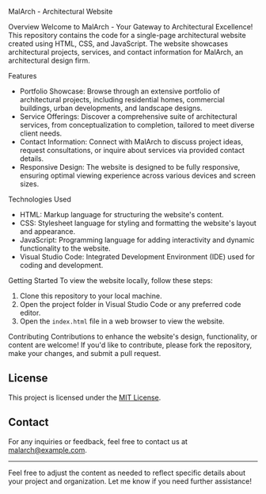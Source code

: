 MalArch - Architectural Website

Overview
Welcome to MalArch - Your Gateway to Architectural Excellence! This repository contains the code for a single-page architectural website created using HTML, CSS, and JavaScript. The website showcases architectural projects, services, and contact information for MalArch, an architectural design firm.

Features
- Portfolio Showcase: Browse through an extensive portfolio of architectural projects, including residential homes, commercial buildings, urban developments, and landscape designs.
- Service Offerings: Discover a comprehensive suite of architectural services, from conceptualization to completion, tailored to meet diverse client needs.
- Contact Information: Connect with MalArch to discuss project ideas, request consultations, or inquire about services via provided contact details.
- Responsive Design: The website is designed to be fully responsive, ensuring optimal viewing experience across various devices and screen sizes.

Technologies Used
- HTML: Markup language for structuring the website's content.
- CSS: Stylesheet language for styling and formatting the website's layout and appearance.
- JavaScript: Programming language for adding interactivity and dynamic functionality to the website.
- Visual Studio Code: Integrated Development Environment (IDE) used for coding and development.

Getting Started
To view the website locally, follow these steps:
1. Clone this repository to your local machine.
2. Open the project folder in Visual Studio Code or any preferred code editor.
3. Open the `index.html` file in a web browser to view the website.

Contributing
Contributions to enhance the website's design, functionality, or content are welcome! If you'd like to contribute, please fork the repository, make your changes, and submit a pull request.

## License
This project is licensed under the [MIT License](LICENSE).

## Contact
For any inquiries or feedback, feel free to contact us at [malarch@example.com](mailto:aishwaryarangesh6@gmail.com).

---

Feel free to adjust the content as needed to reflect specific details about your project and organization. Let me know if you need further assistance!
